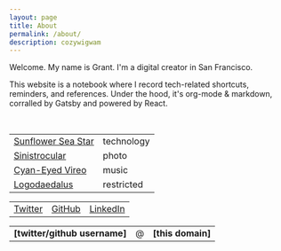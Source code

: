 ```yaml
---
layout: page
title: About
permalink: /about/
description: cozywigwam
---
```


Welcome. My name is Grant. I'm a digital creator in San Francisco.

This website is a notebook where I record tech-related shortcuts, reminders, and references. Under the hood, it's org-mode & markdown, corralled by Gatsby and powered by React.

<br/>

|||
|-|-|
[Sunflower Sea Star](/) | technology
<a href="https://sinistrocular.com" target="_blank" alt="Sinistrocular">Sinistrocular</a> | photo 
<a href="https://soundcloud.com/cyaneyedvireo" target="_blank" alt="Cyan-Eyed Vireo Music">Cyan-Eyed Vireo</a> | music
<a href="https://portfolio.logodaedalus.com" target="_blank" alt="Logodaedalus">Logodaedalus</a> | restricted

<section class="table-cyan">

||||
|-|-|-|
<a href="https://twitter.com/cozywigwam" target="_blank" alt="Twitter">Twitter</a> | <a href="https://github.com/cozywigwam" target="_blank" alt="GitHub">GitHub</a> | <a href="https://www.linkedin.com/in/grantsurratt" target="_blank" alt="LinkedIn">LinkedIn</a>

</section>
<section class="table-green">

||||
|-|-|-|
**[twitter/github username]** | @ | **[this domain]**

</section>

